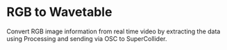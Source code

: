 # RGB to Wavetable

Convert RGB image information from real time video by extracting the data using Processing and sending via OSC to SuperCollider.
